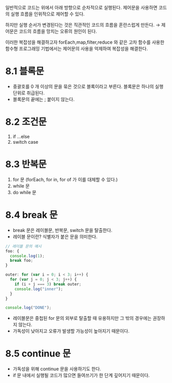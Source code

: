 일반적으로 코드는 위에서 아래 방향으로 순차적으로 실행된다. 제어문을 사용하면 코드의 실행 흐름을 인위적으로 제어할 수 있다.

하지만 실행 순서가 변경된다는 것은 직관적인 코드의 흐름을 혼란스럽게 만든다. → 제어문은 코드의 흐름을 망치는 오류의 원인이 된다.

이러한 복잡성을 해결하고자 forEach,map,filter,reduce 와 같은 고차 함수를 사용한 함수형 프로그래밍 기법에서는 제어문의 사용을 억제하여 복잡성을 해결한다.

# 8.1 블록문

- 중괄호를 0 개 이상의 문을 묶은 것으로 블록이라고 부른다. 블록문은 하나의 실행 단위로 취급된다.
- 블록문의 끝에는 ; 붙이지 않는다.

# 8.2 조건문

1. if …else
2. switch case

# 8.3 반복문

1. for 문 (forEach, for in, for of 가 이를 대체할 수 있다.)
2. while 문
3. do while 문

# 8.4 break 문

- break 문은 레이블문, 반복문, switch 문을 탈출한다.
- 레이블 문이란? 식별자가 붙은 문을 의미한다.

```jsx
// 레이블 문의 예시
foo: {
  console.log(1);
  break foo;
}

outer: for (var i = 0; i < 3; i++) {
  for (var j = 0; j < 3; j++) {
    if (i + j === 3) break outer;
    console.log("inner");
  }
}

console.log("DONE");
```

- 레이블문은 중첩된 for 문의 외부로 탈출할 때 유용하지만 그 밖의 경우에는 권장하지 않는다.
- 가독성이 낮아지고 오류가 발생할 가능성이 높아지기 때문이다.

# 8.5 continue 문

- 가독성을 위해 continue 문을 사용하기도 한다.
- if 문 내에서 실행될 코드가 많으면 들여쓰기가 한 단계 깊어지기 때문이다.
